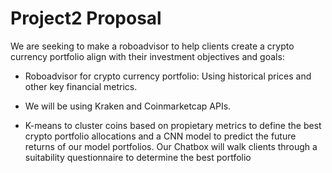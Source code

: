 # Project2 Proposal 

We are seeking to make a roboadvisor to help clients create a crypto currency portfolio align with their investment objectives and goals:

* Roboadvisor for crypto currency portfolio: Using historical prices and other key financial metrics.

* We will be using Kraken and Coinmarketcap APIs.

* K-means to cluster coins based on propietary metrics to define the best crypto portfolio allocations and a CNN model to predict the future returns of our model portfolios. Our Chatbox will walk clients through a suitability questionnaire to determine the best portfolio
